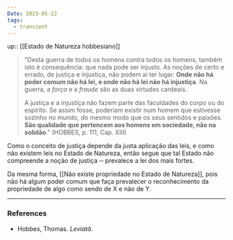 ```yaml
---
Date: 2023-05-22
tags:
  - transient
---
```

up:: [[Estado de Natureza hobbesiano]]

> "Desta guerra de todos os homens contra todos os homens, também isto é consequência: que nada pode ser injusto.
> As noções de certo e errado, de justiça e injustiça, não podem aí ter lugar.
> **Onde não há poder comum não há lei, e onde não há lei não há injustiça**. Na guerra, a *força* e a *fraude* são as duas virtudes cardeais.
> 
> A justiça e a injustiça não fazem parte das faculdades do corpo ou do espírito. Se assim fosse, poderiam existir num homem que estivesse sozinho no mundo, do mesmo modo que os seus sentidos e paixões.
> **São qualidade que pertencem aos homens em sociedade, não na solidão**." (HOBBES, p. 111, Cap. XIII)

Como o conceito de justiça depende da justa aplicação das leis, e como não existem leis no Estado de Natureza, então segue que tal Estado não compreende a noção de justiça ─ prevalece a lei dos mais fortes.

Da mesma forma, [[Não existe propriedade no Estado de Natureza]], pois não há algum poder comum que faça prevalecer o reconhecimento da propriedade de algo como sendo de X e não de Y.

---
### References
- Hobbes, Thomas. _Leviatã_.